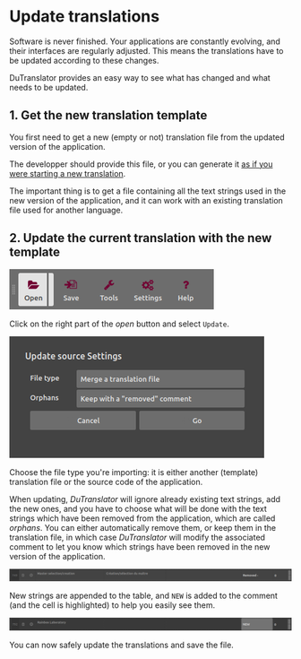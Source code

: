 # Update translations

Software is never finished. Your applications are constantly evolving, and their interfaces are regularly adjusted. This means the translations have to be updated according to these changes.

DuTranslator provides an easy way to see what has changed and what needs to be updated.

## 1. Get the new translation template

You first need to get a new (empty or not) translation file from the updated version of the application.

The developper should provide this file, or you can generate it [as if you were starting a new translation](create.md).

The important thing is to get a file containing all the text strings used in the new version of the application, and it can work with an existing translation file used for another language.

## 2. Update the current translation with the new template

![open](img/open.png)

Click on the right part of the *open* button and select `Update`.

![update](img/update.png)

Choose the file type you're importing: it is either another (template) translation file or the source code of the application.

When updating, *DuTranslator* will ignore already existing text strings, add the new ones, and you have to choose what will be done with the text strings which have been removed from the application, which are called *orphans*. You can either automatically remove them, or keep them in the translation file, in which case *DuTranslator* will modify the associated comment to let you know which strings have been removed in the new version of the application.

![removed](img/removed.png)

New strings are appended to the table, and `NEW` is added to the comment (and the cell is highlighted) to help you easily see them.

![new](img/new.png)

You can now safely update the translations and save the file.
